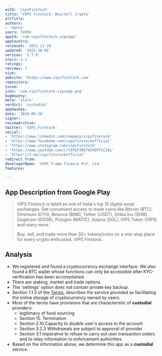 ```yaml
---
wsId: 'vipsFinstock'
title: 'VIPS Finstock: Buy/Sell Crypto'
altTitle: 
authors:
- 'danny'
users: 50000
appId: 'com.vipsfinstock.vipsapp'
appCountry: 
released: '2021-11-28'
updated: '2023-10-02'
version: '1.7.6'
stars: 4.2
ratings: 
reviews: 2
size: 
website: 'https://www.vipsfinstock.com'
repository: 
issue: 
icon: 'com.vipsfinstock.vipsapp.png'
bugbounty: 
meta: 'stale'
verdict: 'custodial'
appHashes: 
date: '2024-09-26'
signer: 
reviewArchive: 
twitter: 'VIPS_Finstock'
social:
- 'https://www.linkedin.com/company/vipsfinstock'
- 'https://www.facebook.com/vipsfinstockofficial'
- 'https://www.instagram.com/vipsfinstock'
- 'https://www.youtube.com/c/VIPSFINSTOCKOFFICIAL'
- 'https://t.me/vipsfinstockofficial'
redirect_from: 
developerName: 'VIPS Trade Finance Pvt. Ltd.'
features: 

---
```


## App Description from Google Play

> VIPS Finstock is listed as one of India's top 10 digital asset exchanges. Get convenient access to trade coins like Bitcoin (BTC), Ethereum (ETH), Binance (BNB), Tether (USDT), Shiba Inu (SHIB), Dogecoin (DOGE), Polygon (MATIC), Solana (SOL), VIPS Token (VIPS) and many more.
>
> Buy, sell, and trade more than 30+ tokens/coins on a one-stop place for every crypto enthusiast, VIPS Finstock.

## Analysis

- We registered and found a cryptocurrency exchange interface. We also found a BTC wallet whose functions can only be accessible after KYC-verification has been accomplished.
- There are staking, market and trade options.
- The 'settings' option does not contain private key backup.
- Section 1.1.3 of the [Terms](https://vipsfinstock.com/terms), describes the service provided as facilitating the online storage of cryptocurrency owned by users.
- Most of the terms have provisions that are characteristic of **custodial** providers:
  - legitimacy of fund sourcing
  - Section 15. Termination
  - Section 2.10 Capacity to disable user's access to the account
  - Section 3.2.3 Withdrawals are subject to approval of provider
  - Section 3.1 Imperative to refuse to carry out user transaction orders and to relay information to enforcement authorities.
- Based on the information above, we determine this app as a **custodial** service.
